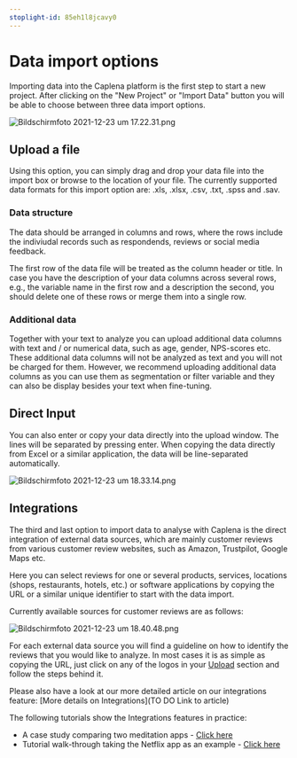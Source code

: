 ```yaml
---
stoplight-id: 85eh1l8jcavy0
---
```


# Data import options

Importing data into the Caplena platform is the first step to start a new project. After clicking on the "New Project" or "Import Data" button you will be able to choose between three data import options.

![Bildschirmfoto 2021-12-23 um 17.22.31.png](https://stoplight.io/api/v1/projects/cHJqOjEyNDcxMw/images/DN2RldFYw80)

## Upload a file

Using this option, you can simply drag and drop your data file into the import box or browse to the location of your file. The currently supported data formats for this import option are: .xls, .xlsx, .csv, .txt, .spss and .sav.

### Data structure
The data should be arranged in columns and rows, where the rows include the indiviudal records such as respondends, reviews or social media feedback.

The first row of the data file will be treated as the column header or title. In case you have the description of your data columns across several rows, e.g., the variable name in the first row and a description the second, you should delete one of these rows or merge them into a single row.

### Additional data
Together with your text to analyze you can upload additional data columns with text and / or numerical data, such as age, gender, NPS-scores etc. These additional data columns will not be analyzed as text and you will not be charged for them. However, we recommend uploading additional data columns as you can use them as segmentation or filter variable and they can also be display besides your text when fine-tuning.

## Direct Input
You can also enter or copy your data directly into the upload window. The lines will be separated by pressing enter. When copying the data directly from Excel or a similar application, the data will be line-separated automatically.

![Bildschirmfoto 2021-12-23 um 18.33.14.png](https://stoplight.io/api/v1/projects/cHJqOjEyNDcxMw/images/w0aKo4dzhfQ)

## Integrations
The third and last option to import data to analyse with Caplena is the direct integration of external data sources, which are mainly customer reviews from various customer review websites, such as Amazon, Trustpilot, Google Maps etc.

Here you can select reviews for one or several products, services, locations (shops, restaurants, hotels, etc.) or software applications by copying the URL or a similar unique identifier to start with the data import.

Currently available sources for customer reviews are as follows:

![Bildschirmfoto 2021-12-23 um 18.40.48.png](https://stoplight.io/api/v1/projects/cHJqOjEyNDcxMw/images/xFxzejlsvsQ)

For each external data source you will find a guideline on how to identify the reviews that you would like to analyze. In most cases it is as simple as copying the URL, just click on any of the logos in your [Upload](https://caplena.com/app/upload) section and follow the steps behind it.

Please also have a look at our more detailed article on our integrations feature: [More details on Integrations](TO DO Link to article)

The following tutorials show the Integrations features in practice:
- A case study comparing two meditation apps - [Click here](https://blog.caplena.com/2021/08/25/headspace-vs-calm-a-comparative-analysis-of-customer-reviews/)
- Tutorial walk-through taking the Netflix app as an example - [Click here](https://blog.caplena.com/2020/05/06/walk-through-analyzing-open-ended-feedback-a-3-step-video-tutorial-on-netflix-app-reviews/)

